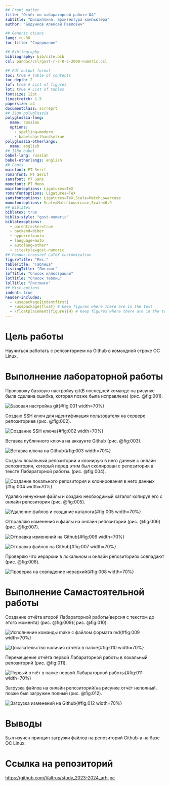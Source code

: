 ```yaml
---
## Front matter
title: "Отчёт по лабараторной работе №4"
subtitle: "Дисциплина: архитектура компьютера"
author: "Бодунков Алексей Павлович"

## Generic otions
lang: ru-RU
toc-title: "Содержание"

## Bibliography
bibliography: bib/cite.bib
csl: pandoc/csl/gost-r-7-0-5-2008-numeric.csl

## Pdf output format
toc: true # Table of contents
toc-depth: 2
lof: true # List of figures
lot: true # List of tables
fontsize: 12pt
linestretch: 1.5
papersize: a4
documentclass: scrreprt
## I18n polyglossia
polyglossia-lang:
  name: russian
  options:
	- spelling=modern
	- babelshorthands=true
polyglossia-otherlangs:
  name: english
## I18n babel
babel-lang: russian
babel-otherlangs: english
## Fonts
mainfont: PT Serif
romanfont: PT Serif
sansfont: PT Sans
monofont: PT Mono
mainfontoptions: Ligatures=TeX
romanfontoptions: Ligatures=TeX
sansfontoptions: Ligatures=TeX,Scale=MatchLowercase
monofontoptions: Scale=MatchLowercase,Scale=0.9
## Biblatex
biblatex: true
biblio-style: "gost-numeric"
biblatexoptions:
  - parentracker=true
  - backend=biber
  - hyperref=auto
  - language=auto
  - autolang=other*
  - citestyle=gost-numeric
## Pandoc-crossref LaTeX customization
figureTitle: "Рис."
tableTitle: "Таблица"
listingTitle: "Листинг"
lofTitle: "Список иллюстраций"
lotTitle: "Список таблиц"
lolTitle: "Листинги"
## Misc options
indent: true
header-includes:
  - \usepackage{indentfirst}
  - \usepackage{float} # keep figures where there are in the text
  - \floatplacement{figure}{H} # keep figures where there are in the text
---
```


# Цель работы

Научиться работать с репозиторием на Github в командной строке ОС Linux. 

# Выполнение лабораторной работы

Произвожу базовую настройку git(В последней команде на рисунке была сделана ошибка, которая позже была исправлена) (рис. @fig:001).

![Базовая настройка git](image/1.png){#fig:001 width=70%}

Создаю SSH ключ для идентификация пользователя на сервере репозиториев (рис. @fig:002).

![Создание SSH ключа](image/2.png){#fig:002 width=70%}

Вставка публичного ключа на аккаунте Github (рис. @fig:003).

![Вставка ключа на Github](image/3.png){#fig:003 width=70%}

Создаю локальный репозиторий и клонирую в него данные с онлайн репозитория, который перед этим был скопирован с репозитория в тексте Лабараторной работы. (рис. @fig:004).

![Создание локального репозитория и клонирования в него данных](image/4.png){#fig:004 width=70%}

Удаляю ненужные файлы и создаю необходимый каталог копируя его с онлайн репозитория (рис. @fig:005).

![Удаление файлов и создание каталога](image/5.png){#fig:005 width=70%}

Отправляю изменения и файлы на онлайн репозиторий (рис. @fig:006) (рис. @fig:007).

![Отправка изменений на Github](image/6.png){#fig:006 width=70%}

![Отправка файлов на Github](image/7.png){#fig:007 width=70%}

Проверяю что иерархии в локальном и онлайн репозиториях совпадают (рис. @fig:008).

![Проверка на совпадение иерархий](image/8.png){#fig:008 width=70%}

# Выполнение Самастоятельной работы

Создание отчёта второй Лабараторной работы(версия с текстом до этого момента) (рис. @fig:009)( рис. @fig:010).

![Исполнение команды make с файлом формата md](image/9.png){#fig:009 width=70%}

![Доказательство наличия отчёта в папке](image/10.png){#fig:010 width=70%}

Перемещение отчёта первой Лабараторной работы в локальный репозиторий (рис. @fig:011).

![Первый отчёт в папке первой Лабараторной работы](image/11.png){#fig:011 width=70%}

Загрузка файлов на онлайн репозиторий(на рисунке отчёт неполный, позже был загружен полный (рис. @fig:012).

![Загрузка изменений на Github](image/12.png){#fig:012 width=70%}

# Выводы

Был изучен принцип загрузки файлов на репозиторий Github-а на базе ОС Linux.

# Ссылка на репозиторий

https://github.com/Valtrus/study_2023-2024_arh-pc
